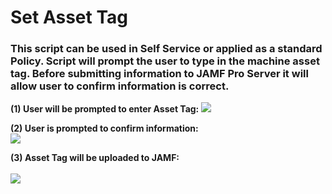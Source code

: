 <h1>Set Asset Tag</h1>

<h3>This script can be used in Self Service or applied as a standard Policy.  Script will prompt the
user to type in the machine asset tag.  Before submitting information to JAMF Pro Server it will
allow user to confirm information is correct.</h3>

<b>(1) User will be prompted to enter Asset Tag:</b>
<img src="https://github.com/stuutz/JAMF-Scripts/blob/master/Set_Asset_Tag/Images/Asset_Tag_Prompt.png">

<b>(2) User is prompted to confirm information:</b><br>
<img src="https://github.com/stuutz/JAMF-Scripts/blob/master/Set_Asset_Tag/Images/Asset_Tag_Confirmation.png">

<b>(3) Asset Tag will be uploaded to JAMF:</b><br><br>
<img src="https://github.com/stuutz/JAMF-Scripts/blob/master/Set_Asset_Tag/Images/Asset_Tag_sent_to_JAMF.png">
